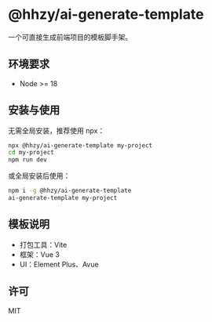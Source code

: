 # @hhzy/ai-generate-template

一个可直接生成前端项目的模板脚手架。

## 环境要求
- Node >= 18

## 安装与使用

无需全局安装，推荐使用 npx：

```bash
npx @hhzy/ai-generate-template my-project
cd my-project
npm run dev
```

或全局安装后使用：

```bash
npm i -g @hhzy/ai-generate-template
ai-generate-template my-project
```

## 模板说明
- 打包工具：Vite
- 框架：Vue 3
- UI：Element Plus、Avue

## 许可
MIT


